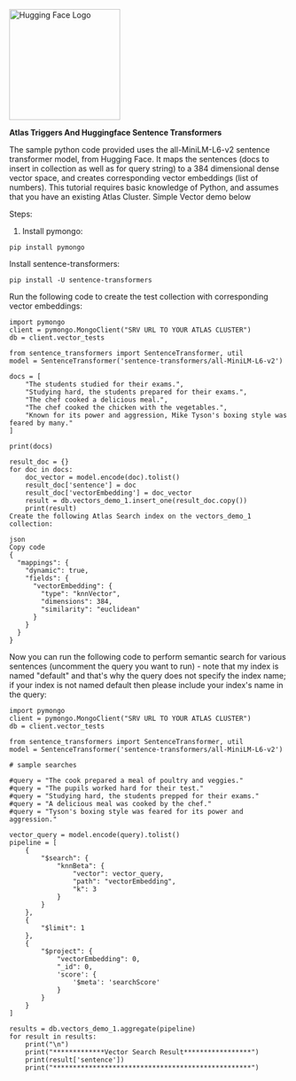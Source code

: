<img src="https://huggingface.co/datasets/huggingface/brand-assets/resolve/main/hf-logo-with-title.png" alt="Hugging Face Logo" width="200">


**Atlas Triggers And Huggingface Sentence Transformers**

The sample python code provided uses the all-MiniLM-L6-v2 sentence transformer model, from Hugging Face. It maps the sentences (docs to insert in collection as well as for query string) to a 384 dimensional dense vector space, and creates corresponding vector embeddings (list of numbers). This tutorial requires basic knowledge of Python, and assumes that you have an existing Atlas Cluster. Simple Vector demo below

Steps:

1. Install pymongo:

```
pip install pymongo
```
Install sentence-transformers:

```
pip install -U sentence-transformers
```
Run the following code to create the test collection with corresponding vector embeddings:

```
import pymongo
client = pymongo.MongoClient("SRV URL TO YOUR ATLAS CLUSTER")
db = client.vector_tests

from sentence_transformers import SentenceTransformer, util
model = SentenceTransformer('sentence-transformers/all-MiniLM-L6-v2')

docs = [
    "The students studied for their exams.",
    "Studying hard, the students prepared for their exams.",
    "The chef cooked a delicious meal.",
    "The chef cooked the chicken with the vegetables.",
    "Known for its power and aggression, Mike Tyson's boxing style was feared by many."
]

print(docs)

result_doc = {}
for doc in docs:
    doc_vector = model.encode(doc).tolist()
    result_doc['sentence'] = doc
    result_doc['vectorEmbedding'] = doc_vector
    result = db.vectors_demo_1.insert_one(result_doc.copy())
    print(result)
Create the following Atlas Search index on the vectors_demo_1 collection:

json
Copy code
{
  "mappings": {
    "dynamic": true,
    "fields": {
      "vectorEmbedding": {
        "type": "knnVector",
        "dimensions": 384,
        "similarity": "euclidean"
      }
    }
  }
}
```
Now you can run the following code to perform semantic search for various sentences (uncomment the query you want to run) - note that my index is named "default" and that's why the query does not specify the index name; if your index is not named default then please include your index's name in the query:

```
import pymongo
client = pymongo.MongoClient("SRV URL TO YOUR ATLAS CLUSTER")
db = client.vector_tests

from sentence_transformers import SentenceTransformer, util
model = SentenceTransformer('sentence-transformers/all-MiniLM-L6-v2')

# sample searches

#query = "The cook prepared a meal of poultry and veggies."
#query = "The pupils worked hard for their test."
#query = "Studying hard, the students prepped for their exams."
#query = "A delicious meal was cooked by the chef."
#query = "Tyson's boxing style was feared for its power and aggression."

vector_query = model.encode(query).tolist()
pipeline = [
    {
        "$search": {
            "knnBeta": {
                "vector": vector_query,
                "path": "vectorEmbedding",
                "k": 3
            }
        }
    },
    {
        "$limit": 1
    },
    {
        "$project": {
            "vectorEmbedding": 0,
            "_id": 0,
            'score': {
                '$meta': 'searchScore'
            }
        }
    }
]

results = db.vectors_demo_1.aggregate(pipeline)
for result in results:
    print("\n")
    print("*************Vector Search Result*****************")
    print(result['sentence'])
    print("**************************************************")
```

